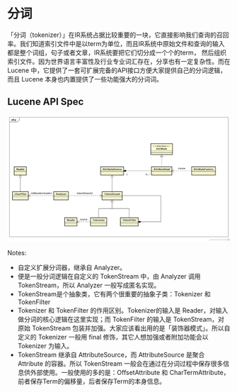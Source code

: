 # 分词
「分词（tokenizer）」在IR系统占据比较重要的一块，它直接影响我们查询的召回率。我们知道索引文件中是以term为单位，而且IR系统中原始文件和查询的输入都是整个词组，句子或者文章，IR系统要把它们切分成一个个的term， 然后组织索引文件。因为世界语言丰富性及行业专业词汇存在，分享也有一定复杂性。而在 Lucene 中，它提供了一套可扩展完备的API接口方便大家提供自己的分词逻辑，而且 Lucene 本身也内置提供了一些功能强大的分词词。

## Lucene API Spec

![Analysis Api](images/ana_spec_api.png)

Notes:

* 自定义扩展分词器，继承自 Analyzer。
* 便是一般分词逻辑在自定义的 TokenStream 中，由 Analyzer 调用 TokenStream，所以 Analyzer 一般写成匿名实现。
* TokenStream是个抽象类，它有两个很重要的抽象子类：Tokenizer 和 TokenFilter
* Tokenizer 和 TokenFilter 的作用区别。Tokenizer的输入是 Reader，对输入做分词的核心逻辑在这里实现；而 TokenFilter 的输入是 TokenStream，对原始 TokenStream 包装并加强。大家应该看出用的是「装饰器模式」。所以自定义的 Tokenizer 一般用 final 修饰，其它人想加强或者附加功能会以 Tokenizer 为输入。
* TokenStream 继承自 AttributeSource，而 AttributeSource 是聚合 Attribute 的容器。所以 TokenStream 一般会在通过在分词过程中保存很多信息供外部使用。一般使用的多的是：OffsetAttribute 和 CharTermAttribute，前者保存Term的偏移量，后者保存Term的本身信息。
